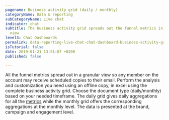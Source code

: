 ```yaml
---
pagename: Business activity grid (daily / monthly)
categoryName: Data & reporting
subCategoryName: Live chat
indicator: chat
subtitle: The business activity grid spreads out the funnel metrics in a granular
  view
level3: Chat Dashboards
permalink: data-reporting-live-chat-chat-dashboard-business-activity-grid
isTutorial: false
date: 2019-01-21 13:51:07 +0200
published: false

---
```

All the funnel metrics spread out in a granular view so any member on the account may receive scheduled copies to their email. Perform the analysis and customization you need using an offline copy, in excel using the complete business activity grid. Choose the document type (daily/monthly) based on your needed timeframe. The daily grid gives daily aggregations for all the [metrics]() while the monthly grid offers the corresponding aggregations at the monthly level. The data is presented at the brand, campaign and engagement level.